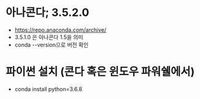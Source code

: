 
# 아나콘다; 3.5.2.0
- https://repo.anaconda.com/archive/
- 3.5.1.0 은 아나콘다 1.5을 의미
- conda --version으로 버전 확인

# 파이썬 설치 (콘다 혹은 윈도우 파워쉘에서)
- conda install python=3.6.8
